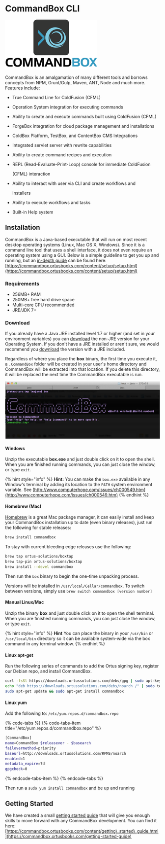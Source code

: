 # CommandBox CLI

![CommandBox CLI](../.gitbook/assets/commandboxlogo.png)

CommandBox is an amalgamation of many different tools and borrows concepts from NPM, Grunt/Gulp, Maven, ANT,  Node and much more. Features include:

* True Command Line for ColdFusion \(CFML\)
* Operation System integration for executing commands
* Ability to create and execute commands built using ColdFusion \(CFML\)
* ForgeBox integration for cloud package management and installations
* ColdBox Platform, TestBox, and ContentBox CMS Integrations
* Integrated servlet server with rewrite capabilities
* Ability to create command recipes and execution
* REPL \(Read-Evaluate-Print-Loop\) console for immediate ColdFusion

  \(CFML\) interaction

* Ability to interact with user via CLI and create workflows and

  installers

* Ability to execute workflows and tasks
* Built-in Help system

## Installation

CommandBox is a Java-based executable that will run on most recent desktop operating systems \(Linux, Mac OS X, Windows\). Since it is a command line tool that uses a shell interface, it does not even require an operating system using a GUI. Below is a simple guideline to get you up and running, but an [in-depth guide](https://commandbox.ortusbooks.com/content/setup/setup.html) can be found here: [https://commandbox.ortusbooks.com/content/setup/setup.html](https://commandbox.ortusbooks.com/content/setup/setup.html)

### Requirements

* 256MB+ RAM
* 250MB+ free hard drive space
* Multi-core CPU recommended
* JRE/JDK 7+

### Download

If you already have a Java JRE installed level 1.7 or higher \(and set in your environment variables\) you can [download](http://www.ortussolutions.com/products/commandbox#download) the non-JRE version for your Operating System. If you don't have a JRE installed or aren't sure, we would recommend you [download](http://www.ortussolutions.com/products/commandbox#download) the version with a JRE included.

Regardless of where you place the **box** binary, the first time you execute it, a `.CommandBox` folder will be created in your user's home directory and CommandBox will be extracted into that location. If you delete this directory, it will be replaced the next time the CommandBox executable is run.

![CommandBox](../.gitbook/assets/commandbox-terminal.png)

#### Windows

Unzip the executable **box.exe** and just double click on it to open the shell. When you are finished running commands, you can just close the window, or type `exit`.

{% hint style="info" %}
**Hint:** You can make the `box.exe` available in any Window's terminal by adding its location to the `PATH` system environment variable. See [http://www.computerhope.com/issues/ch000549.htm](http://www.computerhope.com/issues/ch000549.htm)
{% endhint %}

#### Homebrew \(Mac\)

[Homebrew](http://brew.sh) is a great Mac package manager, it can easily install and keep your CommandBox installation up to date \(even binary releases\), just run the following for stable releases:

```bash
brew install commandbox
```

To stay with current bleeding edge releases use the following:

```bash
brew tap ortus-solutions/boxtap
brew tap-pin ortus-solutions/boxtap
brew install --devel commandbox
```

Then run the `box` binary to begin the one-time unpacking process.

Versions will be installed in `/usr/local/Cellar/commandbox`. To switch between versions, simply use `brew switch commandbox [version number]`

#### Manual Linux/Mac

Unzip the binary **box** and just double click on it to open the shell terminal. When you are finished running commands, you can just close the window, or type `exit`.

{% hint style="info" %}
**Hint** You can place the binary in your `/usr/bin` or `/usr/local/bin` directory so it can be available system-wide via the box command in any terminal window.
{% endhint %}

#### Linux apt-get

Run the following series of commands to add the Ortus signing key, register our Debian repo, and install CommandBox.

```bash
curl -fsSl https://downloads.ortussolutions.com/debs/gpg | sudo apt-key add -
echo "deb https://downloads.ortussolutions.com/debs/noarch /" | sudo tee -a /etc/apt/sources.list.d/commandbox.list
sudo apt-get update && sudo apt-get install commandbox
```

#### Linux yum

Add the following to: `/etc/yum.repos.d/commandbox.repo`

{% code-tabs %}
{% code-tabs-item title="/etc/yum.repos.d/commandbox.repo" %}
```bash
[CommandBox]
name=CommandBox $releasever - $basearch
failovermethod=priority
baseurl=http://downloads.ortussolutions.com/RPMS/noarch
enabled=1
metadata_expire=7d
gpgcheck=0
```
{% endcode-tabs-item %}
{% endcode-tabs %}

Then run a `sudo yum install commandbox` and be up and running

## Getting Started

We have created a small [getting started guide](https://commandbox.ortusbooks.com/getting-started-guide) that will give you enough skills to move forward with any CommandBox development. You can find it here: [https://commandbox.ortusbooks.com/content/getting\_started\_guide.html](https://commandbox.ortusbooks.com/getting-started-guide)

